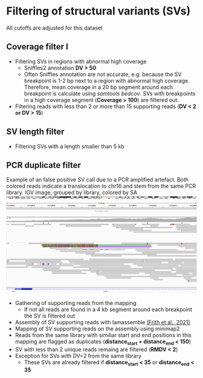# Filtering of structural variants (SVs)
All cutoffs are adjusted for this dataset
## Coverage filter I
- Filtering SVs in regions with abnormal high coverage
  - Sniffles2 annotation **DV > 50**
  - Often Sniffles annotation are not accurate, e.g. because the SV breakpoint is 1-2 bp next to a region with abnormal high coverage. Therefore, mean coverage in a 20 bp segment around each breakpoint is calculate using *samtools bedcov*. SVs with breakpoints in a high coverage segment (**Coverage > 100**) are filtered out.
- Filtering reads with less than 2 or more than 15 supporting reads (**DV < 2 or DV > 15**)
## SV length filter
- Filtering SVs with a length smaller than 5 kb
## PCR duplicate filter
Example of an false positive SV call due to a PCR amplified artefact. Both colored reads indicate a translocation to chr16 and stem from the same PCR library. IGV image, grouped by library, colored by SA
![DV2 duplicates](DV2_duplicates.png)
- Gathering of supporting reads from the mapping
  - If not all reads are found in a 4 kb segment around each breakpoint the SV is filtered out
- Assembly of SV supporting reads with lamassemble [(Frith et al., 2021)](https://pubmed.ncbi.nlm.nih.gov/33289891/)
- Mapping of SV supporting reads on the assembly using minimap2
- Reads from the same library with similiar start and end positions in this mapping are flagged as duplicates (**distance<sub>start</sub> + distance<sub>end</sub> < 150**)
- SV with less than 2 unique reads remaing are filtered (**RMDV < 2**)
- Exception for SVs with DV=2 from the same library
  - These SVs are already filtered if **distance<sub>start</sub> < 35** or **distance<sub>end</sub> < 35**
